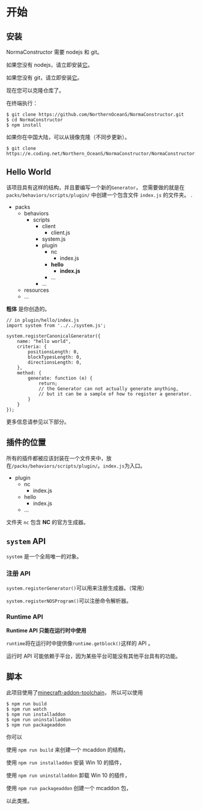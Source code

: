 # 开始 #

## 安装 ##

NormaConstructor 需要 nodejs 和 git。

如果您没有 nodejs，请立即安装[它](https://nodejs.org/)。

如果您没有 git，请立即安装[它](https://git-scm.com/)。 

现在您可以克隆仓库了。

在终端执行：
```shell
$ git clone https://github.com/NorthernOceanS/NormaConstructor.git
$ cd NormaConstructor
$ npm install
```

如果你在中国大陆，可以从镜像克隆（不同步更新）。

```shell
$ git clone https://e.coding.net/Northern_OceanS/NormaConstructor/NormaConstructor.git
```

## Hello World ##
该项目具有这样的结构，并且要编写一个新的`Generator`，
您需要做的就是在 `packs/behaviors/scripts/plugin/` 中创建一个包含文件 `index.js` 的文件夹。
.

  * packs 
    * behaviors
      * scripts
        * client
          * client.js
        * system.js
        * plugin
          * nc
            * index.js
          * **hello**
            * **index.js**
          * ...
        * ...
    * resources
    * ...

**粗体** 是你创造的。

```JS
// in plugin/hello/index.js
import system from '../../system.js';

system.registerCanonicalGenerator({
    name: "hello world",
    criteria: {
        positionsLength: 0,
        blockTypesLength: 0,
        directionsLength: 0,
    },
    method: {
        generate: function (e) {
            return;
            // the Generator can not actually generate anything,
            // but it can be a sample of how to register a generator.
        }
    }
});
```
更多信息请参见以下部分。


## 插件的位置

所有的插件都被应该封装在一个文件夹中，放在`/packs/behaviors/scripts/plugin/`。`index.js`为入口。

* plugin
  * nc
    * index.js
  * hello
    * index.js
  * ...

文件夹 `nc` 包含 **NC** 的官方生成器。

## `system` API ##
`system` 是一个全局唯一的对象。

### 注册 API ###
`system.registerGenerator()`可以用来注册生成器。（常用）

`system.registerNOSProgram()`可以注册命令解析器。

### Runtime API ###
**Runtime API 只能在运行时中使用**

`runtime`将在运行时中提供像`runtime.getblock()`这样的 API 。

运行时 API 可能依赖于平台，因为某些平台可能没有其他平台具有的功能。

## 脚本 ##
此项目使用了[minecraft-addon-toolchain](https://minecraft-addon-tools.github.io/)，
所以可以使用

```shell
$ npm run build
$ npm run watch
$ npm run installaddon
$ npm run uninstalladdon
$ npm run packageaddon
```
你可以

使用 `npm run build` 来创建一个 mcaddon 的结构，

使用 `npm run installaddon` 安装 Win 10 的插件，

使用 `npm run uninstalladdon` 卸载 Win 10 的插件，

使用 `npm run packageaddon` 创建一个 mcaddon 包，

以此类推。
